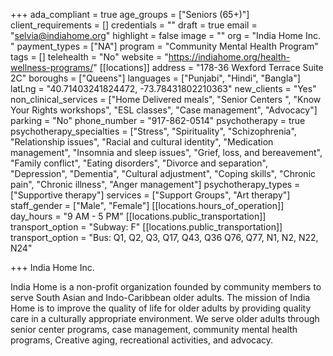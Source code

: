 +++
ada_compliant = true
age_groups = ["Seniors (65+)"]
client_requirements = []
credentials = ""
draft = true
email = "selvia@indiahome.org"
highlight = false
image = ""
org = "India Home Inc. "
payment_types = ["NA"]
program = "Community Mental Health Program"
tags = []
telehealth = "No"
website = "https://indiahome.org/health-wellness-programs/"
[[locations]]
address = "178-36 Wexford Terrace Suite 2C"
boroughs = ["Queens"]
languages = ["Punjabi", "Hindi", "Bangla"]
latLng = "40.71403241824472, -73.78431802210363"
new_clients = "Yes"
non_clinical_services = ["Home Delivered meals", "Senior Centers ", "Know Your Rights workshops", "ESL classes", "Case management", "Advocacy"]
parking = "No"
phone_number = "917-862-0514"
psychotherapy = true
psychotherapy_specialties = ["Stress", "Spirituality", "Schizophrenia", "Relationship issues", "Racial and cultural identity", "Medication management", "Insomnia and sleep issues", "Grief, loss, and bereavement", "Family conflict", "Eating disorders", "Divorce and separation", "Depression", "Dementia", "Cultural adjustment", "Coping skills", "Chronic pain", "Chronic illness", "Anger management"]
psychotherapy_types = ["Supportive therapy"]
services = ["Support Groups", "Art therapy"]
staff_gender = ["Male", "Female"]
[[locations.hours_of_operation]]
day_hours = "9 AM - 5 PM"
[[locations.public_transportation]]
transport_option = "Subway: F"
[[locations.public_transportation]]
transport_option = "Bus: Q1, Q2, Q3, Q17, Q43, Q36 Q76, Q77, N1, N2, N22, N24"

+++
India Home Inc.

India Home is a non-profit organization founded by community members to serve South Asian and Indo-Caribbean older adults. The mission of India Home is to improve the quality of life for older adults by providing quality care in a culturally appropriate environment. We serve older adults through senior center programs, case management, community mental health programs, Creative aging, recreational activities, and advocacy.